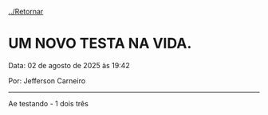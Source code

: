 
[../Retornar](/blog/)

# UM NOVO TESTA NA VIDA.
Data: 02 de agosto de 2025 às 19:42

Por: Jefferson Carneiro

---

Ae testando
    - 1 dois três

